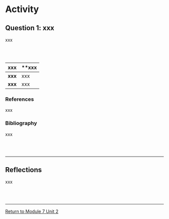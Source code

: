 # Activity


## Question 1: xxx
xxx

<br><br>

| **xxx** | **xxx |
| :---------------------------- | :----------------------------------- |
| **xxx**         | xxx |
| **xxx**         | xxx |


### References
xxx

### Bibliography
xxx

<br><br>

---


## Reflections
xxx

<br><br>

---

[Return to Module 7 Unit 2](RMPP_Unit02.md)
